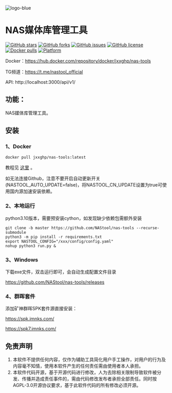 ![logo-blue](https://user-images.githubusercontent.com/51039935/197520391-f35db354-6071-4c12-86ea-fc450f04bc85.png)
# NAS媒体库管理工具

[![GitHub stars](https://img.shields.io/github/stars/NAStool/nas-tools?style=plastic)](https://github.com/NAStool/nas-tools/stargazers)
[![GitHub forks](https://img.shields.io/github/forks/NAStool/nas-tools?style=plastic)](https://github.com/NAStool/nas-tools/network/members)
[![GitHub issues](https://img.shields.io/github/issues/NAStool/nas-tools?style=plastic)](https://github.com/NAStool/nas-tools/issues)
[![GitHub license](https://img.shields.io/github/license/NAStool/nas-tools?style=plastic)](https://github.com/NAStool/nas-tools/blob/master/LICENSE.md)
[![Docker pulls](https://img.shields.io/docker/pulls/jxxghp/nas-tools?style=plastic)](https://hub.docker.com/r/jxxghp/nas-tools)
[![Platform](https://img.shields.io/badge/platform-amd64/arm64-pink?style=plastic)](https://hub.docker.com/r/jxxghp/nas-tools)


Docker：https://hub.docker.com/repository/docker/jxxghp/nas-tools

TG频道：https://t.me/nastool_official

API: http://localhost:3000/api/v1/


## 功能：

NAS媒体库管理工具。


## 安装
### 1、Docker
```
docker pull jxxghp/nas-tools:latest
```
教程见 [这里](docker/readme.md) 。

如无法连接Github，注意不要开启自动更新开关(NASTOOL_AUTO_UPDATE=false)，将NASTOOL_CN_UPDATE设置为true可使用国内源加速安装依赖。

### 2、本地运行
python3.10版本，需要预安装cython，如发现缺少依赖包需额外安装
```
git clone -b master https://github.com/NAStool/nas-tools --recurse-submodule 
python3 -m pip install -r requirements.txt
export NASTOOL_CONFIG="/xxx/config/config.yaml"
nohup python3 run.py & 
```

### 3、Windows
下载exe文件，双击运行即可，会自动生成配置文件目录

https://github.com/NAStool/nas-tools/releases

### 4、群晖套件
添加矿神群晖SPK套件源直接安装：

https://spk.imnks.com/

https://spk7.imnks.com/

## 免责声明
1) 本软件不提供任何内容，仅作为辅助工具简化用户手工操作，对用户的行为及内容毫不知情，使用本软件产生的任何责任需由使用者本人承担。
2) 本软件代码开源，基于开源代码进行修改，人为去除相关限制导致软件被分发、传播并造成责任事件的，需由代码修改发布者承担全部责任。同时按AGPL-3.0开源协议要求，基于此软件代码的所有修改必须开源。